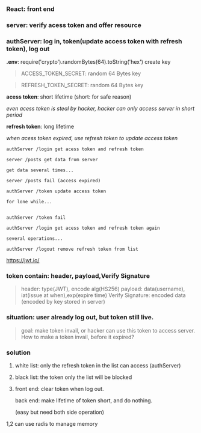 ### React: front end
### server: verify acess token and offer resource
### authServer: log in, token(update access token with refresh token), log out

**.env**:  require('crypto').randomBytes(64).toString('hex') create key
> ACCESS_TOKEN_SECRET: random 64 Bytes key

> REFRESH_TOKEN_SECRET: random 64 Bytes key

**acess token**: short lifetime (short: for safe reason)

*even acess token is steal by hacker, hacker can only access server in short period*

**refresh token**: long lifetime

*when acess token expired, use refresh token to update access token*
```
authServer /login get acess token and refresh token

server /posts get data from server

get data several times...

server /posts fail (access expired)

authServer /token update access token

for lone while...


authServer /token fail

authServer /login get acess token and refresh token again

several operations...

authServer /logout remove refresh token from list
```
https://jwt.io/
### token contain: header, payload,Verify Signature
> header: type(JWT), encode alg(HS256)
> payload: data(username), iat(issue at when),exp(expire time)
> Verify Signature: encoded data (encoded by key stored in server)

### situation: user already log out, but token still live.
> goal: make token invail, or hacker can use this token to access server.
> How to make a token invail, before it expired?

### solution
1. white list: only the refresh token in the list can access (authServer)
2. black list: the token only the list will be blocked
3. front end: clear token when log out.
   
   back end: make lifetime of token short, and do nothing.
   
   (easy but need both side operation)

1,2 can use radis to manage memory



